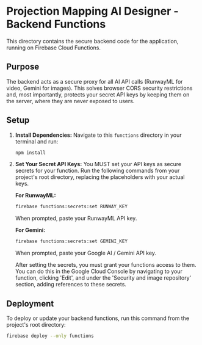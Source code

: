 # Projection Mapping AI Designer - Backend Functions

This directory contains the secure backend code for the application, running on Firebase Cloud Functions.

## Purpose

The backend acts as a secure proxy for all AI API calls (RunwayML for video, Gemini for images). This solves browser CORS security restrictions and, most importantly, protects your secret API keys by keeping them on the server, where they are never exposed to users.

## Setup

1.  **Install Dependencies:**
    Navigate to this `functions` directory in your terminal and run:
    ```bash
    npm install
    ```

2.  **Set Your Secret API Keys:**
    You MUST set your API keys as secure secrets for your function. Run the following commands from your project's root directory, replacing the placeholders with your actual keys.

    **For RunwayML:**
    ```bash
    firebase functions:secrets:set RUNWAY_KEY
    ```
    When prompted, paste your RunwayML API key.

    **For Gemini:**
    ```bash
    firebase functions:secrets:set GEMINI_KEY
    ```
    When prompted, paste your Google AI / Gemini API key.

    After setting the secrets, you must grant your functions access to them. You can do this in the Google Cloud Console by navigating to your function, clicking 'Edit', and under the 'Security and image repository' section, adding references to these secrets.

## Deployment

To deploy or update your backend functions, run this command from the project's root directory:

```bash
firebase deploy --only functions
```
